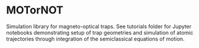 # MOTorNOT
Simulation library for magneto-optical traps. See tutorials folder for Jupyter notebooks demonstrating setup of trap geometries and simulation of atomic trajectories through integration of the semiclassical equations of motion.
